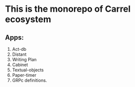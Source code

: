 # This is the monorepo of Carrel ecosystem

## Apps:

1. Act-db
2. Distant
3. Writing Plan
4. Cabinet
5. Textual-objects
6. Paper-timer
7. GRPc definitions.
